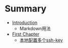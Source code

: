 # Summary

* [Introduction](README.md)
   * Markdown用法
* [First Chapter](chapter1.md)
   * [本地配置多个ssh-key](ben_di_pei_zhi_duo_ge_ssh_-_key.md)

